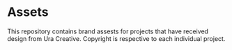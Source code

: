 # Assets

This repository contains brand assests for projects that have received design from Ura Creative.
Copyright is respective to each individual project.
